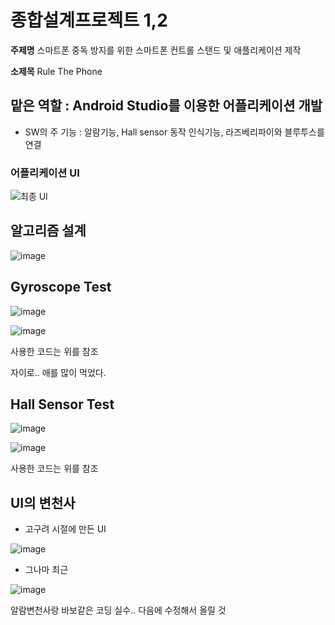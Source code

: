 # 종합설계프로젝트 1,2

**주제명**  스마트폰 중독 방지를 위한 스마트폰 컨트롤 스탠드 및 애플리케이션 제작

**소제목** Rule The Phone


## 맡은 역할 :  Android Studio를 이용한 어플리케이션 개발

- SW의 주 기능 : 알람기능, Hall sensor 동작 인식기능, 라즈베리파이와 블루투스를 연결

### 어플리케이션 UI

![최종 UI](https://user-images.githubusercontent.com/45071833/102367515-372e7780-3ffd-11eb-8522-d82cd868916b.JPG)



## 알고리즘 설계

![image](https://user-images.githubusercontent.com/45071833/102365737-398fd200-3ffb-11eb-83f5-49a5b86e84b9.png)

## Gyroscope Test

![image](https://user-images.githubusercontent.com/45071833/102366579-29c4bd80-3ffc-11eb-8f58-89d3d90396ff.png)

![image](https://user-images.githubusercontent.com/45071833/102366540-20d3ec00-3ffc-11eb-862e-e7eef99f5569.png)


사용한 코드는 위를 참조

자이로.. 애를 많이 먹었다.

## Hall Sensor Test

![image](https://user-images.githubusercontent.com/45071833/102366123-9be8d280-3ffb-11eb-8093-072124f688c8.png)

![image](https://user-images.githubusercontent.com/45071833/102366449-026df080-3ffc-11eb-9e92-5a0cd17dc069.png)

사용한 코드는 위를 참조

## UI의 변천사

- 고구려 시절에 만든 UI

![image](https://user-images.githubusercontent.com/45071833/102367259-e6b71a00-3ffc-11eb-8dfa-98ef3d7d8fe2.png)

- 그나마 최근

![image](https://user-images.githubusercontent.com/45071833/102366818-6abcd200-3ffc-11eb-92e4-bbceea3ba9ec.png)


알람변천사랑 바보같은 코딩 실수.. 다음에 수정해서 올릴 것



